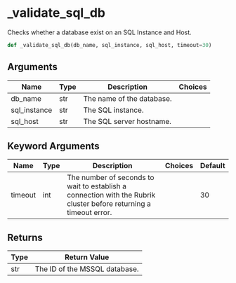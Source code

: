 # _validate_sql_db

Checks whether a database exist on an SQL Instance and Host.
```py
def _validate_sql_db(db_name, sql_instance, sql_host, timeout=30)
```

## Arguments
| Name        | Type | Description                                                           | Choices |
|-------------|------|-----------------------------------------------------------------------|---------|
| db_name  | str  | The name of the database.                                                |         |
| sql_instance   | str  | The SQL instance.                                                   |         |     
| sql_host       | str  | The SQL server hostname.                                            |         | 
## Keyword Arguments
| Name           | Type | Description                                                         | Choices | Default |
|----------------|------|---------------------------------------------------------------------|---------|---------|
| timeout        | int  | The number of seconds to wait to establish a connection with the Rubrik cluster before returning a timeout error. |    | 30      |

## Returns
| Type | Return Value                                                                                  |
|------|-----------------------------------------------------------------------------------------------|
| str  | The ID of the MSSQL database.                                                                 |

